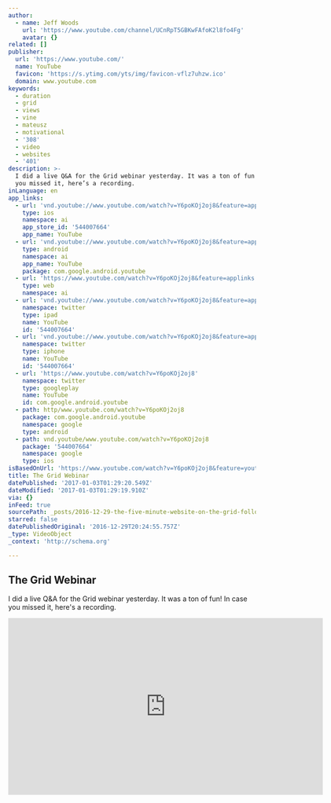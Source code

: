 ```yaml
---
author:
  - name: Jeff Woods
    url: 'https://www.youtube.com/channel/UCnRpT5GBKwFAfoK2l8fo4Fg'
    avatar: {}
related: []
publisher:
  url: 'https://www.youtube.com/'
  name: YouTube
  favicon: 'https://s.ytimg.com/yts/img/favicon-vflz7uhzw.ico'
  domain: www.youtube.com
keywords:
  - duration
  - grid
  - views
  - vine
  - mateusz
  - motivational
  - '308'
  - video
  - websites
  - '401'
description: >-
  I did a live Q&A for the Grid webinar yesterday. It was a ton of fun! In case
  you missed it, here’s a recording.
inLanguage: en
app_links:
  - url: 'vnd.youtube://www.youtube.com/watch?v=Y6poKOj2oj8&feature=applinks'
    type: ios
    namespace: ai
    app_store_id: '544007664'
    app_name: YouTube
  - url: 'vnd.youtube://www.youtube.com/watch?v=Y6poKOj2oj8&feature=applinks'
    type: android
    namespace: ai
    app_name: YouTube
    package: com.google.android.youtube
  - url: 'https://www.youtube.com/watch?v=Y6poKOj2oj8&feature=applinks'
    type: web
    namespace: ai
  - url: 'vnd.youtube://www.youtube.com/watch?v=Y6poKOj2oj8&feature=applinks'
    namespace: twitter
    type: ipad
    name: YouTube
    id: '544007664'
  - url: 'vnd.youtube://www.youtube.com/watch?v=Y6poKOj2oj8&feature=applinks'
    namespace: twitter
    type: iphone
    name: YouTube
    id: '544007664'
  - url: 'https://www.youtube.com/watch?v=Y6poKOj2oj8'
    namespace: twitter
    type: googleplay
    name: YouTube
    id: com.google.android.youtube
  - path: http/www.youtube.com/watch?v=Y6poKOj2oj8
    package: com.google.android.youtube
    namespace: google
    type: android
  - path: vnd.youtube/www.youtube.com/watch?v=Y6poKOj2oj8
    package: '544007664'
    namespace: google
    type: ios
isBasedOnUrl: 'https://www.youtube.com/watch?v=Y6poKOj2oj8&feature=youtu.be'
title: The Grid Webinar
datePublished: '2017-01-03T01:29:20.549Z'
dateModified: '2017-01-03T01:29:19.910Z'
via: {}
inFeed: true
sourcePath: _posts/2016-12-29-the-five-minute-website-on-the-grid-follow-up.md
starred: false
datePublishedOriginal: '2016-12-29T20:24:55.757Z'
_type: VideoObject
_context: 'http://schema.org'

---
```

## The Grid Webinar

I did a live Q&A for the Grid webinar yesterday. It was a ton of fun! In case you missed it, here's a recording.

<iframe src="https://cdn.embedly.com/widgets/media.html?src=https%3A%2F%2Fwww.youtube.com%2Fembed%2FY6poKOj2oj8%3Ffeature%3Doembed&amp;url=http%3A%2F%2Fwww.youtube.com%2Fwatch%3Fv%3DY6poKOj2oj8&amp;image=https%3A%2F%2Fi.ytimg.com%2Fvi%2FY6poKOj2oj8%2Fhqdefault.jpg&amp;key=b7d04c9b404c499eba89ee7072e1c4f7&amp;type=text%2Fhtml&amp;schema=youtube" width="640" height="360" scrolling="no" frameborder="0" allowfullscreen="" style=""></iframe>